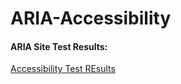 # ARIA-Accessibility
#### ARIA Site Test Results:
[Accessibility Test REsults](https://accessibilitytest.org/results/srX9ViDWHkug)